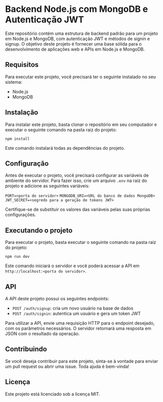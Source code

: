 # Backend Node.js com MongoDB e Autenticação JWT

Este repositório contém uma estrutura de backend padrão para um projeto em Node.js e MongoDB, com autenticação JWT e métodos de signin e signup. O objetivo deste projeto é fornecer uma base sólida para o desenvolvimento de aplicações web e APIs em Node.js e MongoDB.

## Requisitos

Para executar este projeto, você precisará ter o seguinte instalado no seu sistema:

- Node.js
- MongoDB

## Instalação

Para instalar este projeto, basta clonar o repositório em seu computador e executar o seguinte comando na pasta raiz do projeto:

`npm install`

Este comando instalará todas as dependências do projeto.

## Configuração

Antes de executar o projeto, você precisará configurar as variáveis de ambiente do servidor. Para fazer isso, crie um arquivo `.env` na raiz do projeto e adicione as seguintes variáveis:

`PORT=<porta do servidor>`
`MONGODB_URI=<URL do banco de dados MongoDB>`
`JWT_SECRET=<segredo para a geração de tokens JWT>`

Certifique-se de substituir os valores das variáveis pelas suas próprias configurações.

## Executando o projeto

Para executar o projeto, basta executar o seguinte comando na pasta raiz do projeto:

`npm run dev`

Este comando iniciará o servidor e você poderá acessar a API em `http://localhost:<porta do servidor>`.

## API

A API deste projeto possui os seguintes endpoints:

- `POST /auth/signup`: cria um novo usuário na base de dados
- `POST /auth/signin`: autentica um usuário e gera um token JWT

Para utilizar a API, envie uma requisição HTTP para o endpoint desejado, com os parâmetros necessários. O servidor retornará uma resposta em JSON com o resultado da operação.

## Contribuindo

Se você deseja contribuir para este projeto, sinta-se à vontade para enviar um pull request ou abrir uma issue. Toda ajuda é bem-vinda!

## Licença

Este projeto está licenciado sob a licença MIT.
